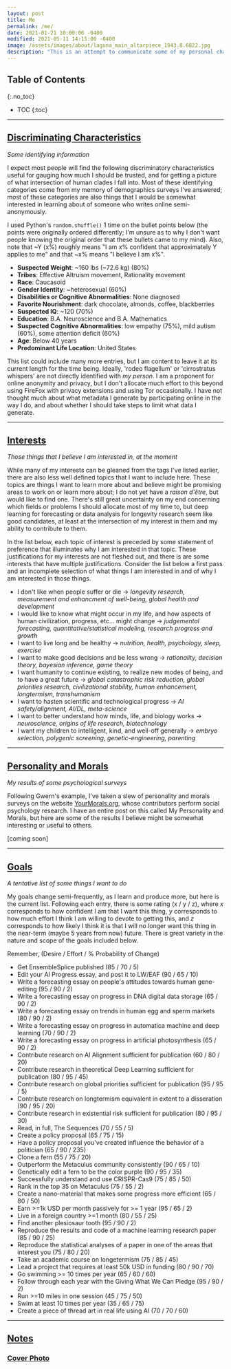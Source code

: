 ```yaml
---
layout: post
title: Me
permalink: /me/
date: 2021-01-21 10:00:00 -0400
modified: 2021-05-11 14:15:00 -0400
image: /assets/images/about/laguna_main_altarpiece_1943.8.6822.jpg
description: "This is an attempt to communicate some of my personal charactistics, along with my personality, interests, and goals, so that you can assess how much you should trust me."
---
```


<!-- Considerations for this post:
What is this site about?
Why does this site exist?
Who are you?
  What are your goals?
  What are your instruments?-->

## Table of Contents
{:.no_toc}
* TOC
{:toc}

---

## [Discriminating Characteristics](#discriminating-characteristics)
_Some identifying information_

I expect most people will find the following discriminatory characteristics useful for gauging how much I should be trusted, and for getting a picture of what intersection of human clades I fall into. Most of these identifying categories come from my memory of demographics surveys I've answered; most of these categories are also things that I would be somewhat interested in learning about of someone who writes online semi-anonymously. 

I used Python's ```random.shuffle()``` 1 time on the bullet points below (the points were originally ordered differently; I'm unsure as to why I don't want people knowing the original order that these bullets came to my mind). Also, note that ~Y (x%) roughly means "I am x% confident that approximately Y applies to me" and that ~x% means "I believe I am x%".

- __Suspected Weight__: ~160 lbs (~72.6 kg) (80%)
- __Tribes__: Effective Altruism movement,  Rationality movement
- __Race__: Caucasoid
- __Gender Identity__: ~heterosexual (60%)
- __Disabilities or Cognitive Abnormalities__: None diagnosed
- __Favorite Nourishment__: dark chocolate, almonds, coffee, blackberries
- __Suspected IQ__: ~120 (70%)
- __Education__: B.A. Neuroscience and B.A. Mathematics
- __Suspected Cognitive Abnormalities__: low empathy (75%), mild autism (60%), some attention deficit (60%)
- __Age__: Below 40 years
- __Predominant Life Location__: United States 

This list could include many more entries, but I am content to leave it at its current length for the time being. Ideally, 'rodeo flagellum' or 'cirrostratus whispers' are not directly identified with _my person_. I am a proponent for online anonymity and privacy, but I don't allocate much effort to this beyond using FireFox with privacy extensions and using Tor occasionally. I have not thought much about what metadata I generate by participating online in the way I do, and about whether I should take steps to limit what data I generate.  

---

## [Interests](#interests)
_Those things that I believe I am interested in, at the moment_

While many of my interests can be gleaned from the tags I've listed earlier, there are also less well defined topics that I want to include here. These topics are things I want to learn more about and believe might be promising areas to work on or learn more about; I do not yet have a _raison d'être_, but would like to find one. There's still great uncertainty on my end concerning which fields or problems I should allocate most of my time to, but deep learning for forecasting or data analysis for longevity research seem like good candidates, at least at the intersection of my interest in them and my ability to contribute to them.

In the list below, each topic of interest is preceded by some statement of preference that illuminates why I am interested in that topic. These justifications for my interests are not fleshed out, and there is are some interests that have multiple justifications. Consider the list below a first pass and an incomplete selection of what things I am interested in and of why I am interested in those things. 

- I don't like when people suffer or die &rarr; _longevity research, measurement and enhancment of well-being, global health and development_
- I would like to know what might occur in my life, and how aspects of human civilization, progress, etc... might change &rarr; _judgemental forecasting, quantitative/statistical modeling, research progress and growth_
- I want to live long and be healthy &rarr; _nutrition, health, psychology, sleep, exercise_
- I want to make good decisions and be less wrong &rarr; _rationality, decision theory, bayesian inference, game theory_
- I want humanity to continue existing, to realize new modes of being, and to have a great future &rarr; _global catastrophic risk reduction, global priorities research, civilizational stability, human enhancement, longtermism, transhumanism_
- I want to hasten scientific and technological progress &rarr; _AI safety/alignment, AI/DL, meta-science_
- I want to better understand how minds, life, and biology works &rarr; _neuroscience, origins of life research, biotechnology_
- I want my children to intelligent, kind, and well-off generally &rarr; _embryo selection, polygenic screening, genetic-engineering, parenting_

---

## [Personality and Morals](#personality-morals)
_My results of some psychological surveys_

Following Gwern's example, I've taken a slew of personality and morals surveys on the website [YourMorals.org](https://yourmorals.org/), whose contributors perform social psychology research. I have an entire post on this called My Personality and Morals, but here are some of the results I believe might be somewhat interesting or useful to others.

[coming soon]

---

## [Goals](#goals)
_A tentative list of some things I want to do_ 

My goals change semi-frequently, as I learn and produce more, but here is the current list. Following each entry, there is some rating (x / y / z), where _x_ corresponds to how confident I am that I want this thing, _y_ corresponds to how much effort I think I am willing to devote to getting this, and _z_ corresponds to how likely I think it is that I will no longer want this thing in the near-term (maybe 5 years from now) future. There is great variety in the nature and scope of the goals included below. 

Remember, (Desire / Effort / % Probability of Change) 

- Get EnsembleSplice published (85 / 70 / 5) 
- Edit your AI Progress essay, and post it to LW/EAF (90 / 65 / 10) 
- Write a forecasting essay on people's attitudes towards human gene-editing (95 / 90 / 2) 
- Write a forecasting essay on progress in DNA digital data storage (65 / 90 / 2)
- Write a forecasting essay on trends in human egg and sperm markets (80 / 90 / 2)
- Write a forecasting essay on progress in automatica machine and deep learning (70 / 90 / 2)
- Write a forecasting essay on progress in artificial photosynthesis (65 / 90 / 2)
- Contribute research on AI Alignment sufficient for publication (60 / 80 / 20) 
- Contribute research in theoretical Deep Learning sufficient for publication (80 / 95 / 45)
- Contribute research on global priorities sufficient for publication (95 / 95 / 5)
- Contribute research on longtermism equivalent in extent to a disseration (90 / 95 / 20)
- Contribute research in existential risk sufficient for publication (80 / 95 / 30)
- Read, in full, The Sequences (70 / 55 / 5)
- Create a policy proposal (65 / 75 / 15)
- Have a policy proposal you've created influence the behavior of a politician (65 / 90 / 235) 
- Clone a fern (55 / 75 / 20)
- Outperform the Metaculus community consistently (90 / 65 / 10) 
- Genetically edit a fern to be the color purple (90 / 95 / 35)
- Successfully understand and use CRISPR-Cas9 (75 / 85 / 50)
- Rank in the top 35 on Metaculus (75 / 55 / 2)
- Create a nano-material that makes some progress more efficient (65 / 80 / 50)
- Earn >=1k USD per month passively for >= 1 year (95 / 65 / 2)
- Live in a foreign country >=1 month (80 / 55 / 25)
- Find another plesiosaur tooth (95 / 90 / 2)
- Reproduce the results and code of a machine learning research paper (85 / 90 / 25)
- Reproduce the statistical analyses of a paper in one of the areas that interest you (75 / 80 / 20)
- Take an academic course on longetermism (75 / 85 / 45)
- Lead a project that requires at least 50k USD in funding (80 / 90 / 70)
- Go swimming >= 10 times per year (65 / 60 / 60)
- Follow through each year with the Giving What We Can Pledge (95 / 90 / 2)
- Run >=10 miles in one session (45 / 75 / 50)
- Swim at least 10 times per year (35 / 65 / 75)
- Create a piece of thread art in real life using AI (70 / 70 / 60) 


---

## [Notes](#notes)

### [Cover Photo](#cover-photo)


